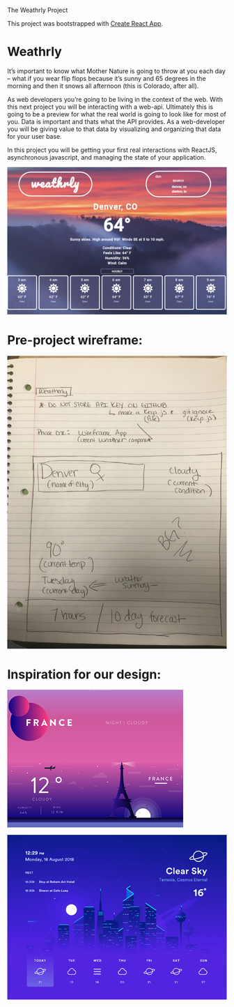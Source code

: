 The Weathrly Project


This project was bootstrapped with [Create React App](https://github.com/facebookincubator/create-react-app).

# Weathrly

It’s important to know what Mother Nature is going to throw at you each day – what if you wear flip flops because it’s sunny and 65 degrees in the morning and then it snows all afternoon (this is Colorado, after all).

As web developers you’re going to be living in the context of the web. With this next project you will be interacting with a web-api. Ultimately this is going to be a preview for what the real world is going to look like for most of you. Data is important and thats what the API provides. As a web-developer you will be giving value to that data by visualizing and organizing that data for your user base.

In this project you will be getting your first real interactions with ReactJS, asynchronous javascript, and managing the state of your application.


![Screenshot](https://github.com/christopherchateau/weatherly/blob/master/src/images/weathrly.png?raw=true)

# Pre-project wireframe:

![Initial wireframe of our app design](https://github.com/christopherchateau/weatherly/blob/master/src/images/wireframe.JPG?raw=true)

# Inspiration for our design:

![Design inspiration image 1](https://github.com/christopherchateau/weatherly/blob/master/src/images/inspo1.png?raw=true)

![Design inspiration image 2](https://github.com/christopherchateau/weatherly/blob/master/src/images/inspo2.png?raw=true)

